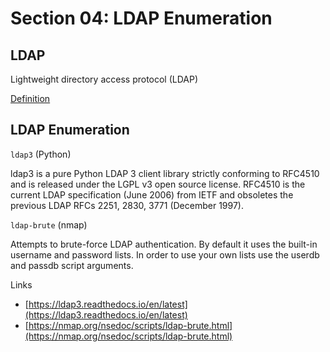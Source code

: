# Section 04: LDAP Enumeration

## LDAP
Lightweight directory access protocol (LDAP)

[Definition](../../definitions/definitions_L.md#lightweight-directory-access-protocol)

## LDAP Enumeration
`ldap3` (Python)

ldap3 is a pure Python LDAP 3 client library strictly conforming to RFC4510 and is released under the LGPL v3 open source license.
RFC4510 is the current LDAP specification (June 2006) from IETF and obsoletes the previous LDAP RFCs 2251, 2830, 3771 (December 1997).

`ldap-brute` (nmap)

Attempts to brute-force LDAP authentication.
By default it uses the built-in username and password lists.
In order to use your own lists use the userdb and passdb script arguments.

Links
- [https://ldap3.readthedocs.io/en/latest](https://ldap3.readthedocs.io/en/latest)
- [https://nmap.org/nsedoc/scripts/ldap-brute.html](https://nmap.org/nsedoc/scripts/ldap-brute.html)
